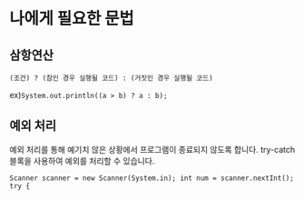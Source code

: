 # 나에게 필요한 문법

## 삼항연산

`(조건) ? (참인 경우 실행될 코드) : (거짓인 경우 실행될 코드)`

ex)`System.out.println((a > b) ? a : b);`



## 예외 처리

예외 처리를 통해 예기치 않은 상황에서 프로그램이 종료되지 않도록 합니다. try-catch 블록을 사용하여 예외를 처리할 수 있습니다.



`Scanner scanner = new Scanner(System.in);
int num = scanner.nextInt(); 
try {`


